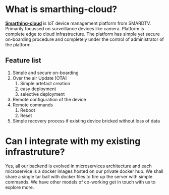 # __What is smarthing-cloud?__
[__Smarthing-cloud__](https://v2.smarthing-cloud.com "Smarthing-Cloud") is IoT device management platform from SMARDTV. Primarily focussed on surveillance devices like camera. Platform is complete edge to cloud infrastructure. The platform has simple yet secure on-boarding procedure and completely under the control of administrator of the platform.

## __Feature list__
1. Simple and secure on-boarding
2. Over the air Update [OTA]
   1. Simple artefact creation
   2. easy deployment
   3. selective deployment
3. Remote configuration of the device
4. Remote commands 
   1. Reboot
   2. Reset
5. Simple recovery process if existing device bricked without loss of data

# __Can I integrate with my existing infrastruture?__
Yes, all our backend is evolved in microservices architecture and each microservice is a docker images hosted on our private docker hub. We shall share a single tar ball with docker files to fire up the server with simple commands.
We have other models of co-working get in touch with us to explore more.

